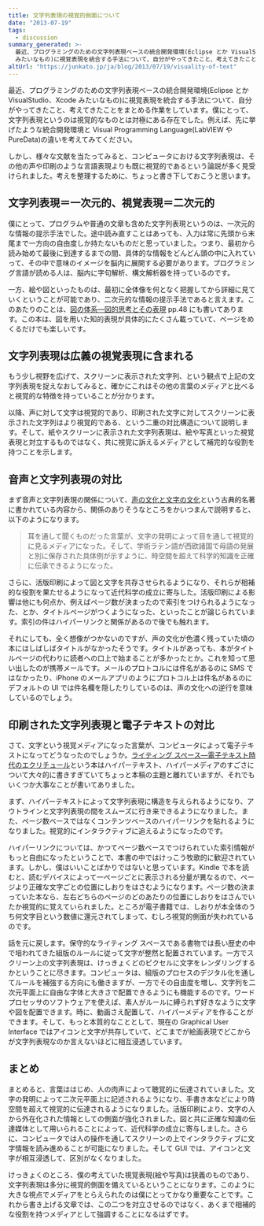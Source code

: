 ```yaml
---
title: 文字列表現の視覚的側面について
date: "2013-07-19"
tags:
  - discussion
summary_generated: >-
  最近、プログラミングのための文字列表現ベースの統合開発環境(Eclipse とか VisualStudio、Xcode
  みたいなもの)に視覚表現を統合する手法について、自分がやってきたこと、考えてきたことをまとめる作業をしています。僕にとって、文字列表現というのは視覚的なも...
altUrl: "https://junkato.jp/ja/blog/2013/07/19/visuality-of-text"
---
```


最近、プログラミングのための文字列表現ベースの統合開発環境(Eclipse とか VisualStudio、Xcode みたいなもの)に視覚表現を統合する手法について、自分がやってきたこと、考えてきたことをまとめる作業をしています。僕にとって、文字列表現というのは視覚的なものとは対極にある存在でした。例えば、先に挙げたような統合開発環境と Visual Programming Language(LabVIEW や PureData)の違いを考えてみてください。

しかし、様々な文献を当たってみると、コンピュータにおける文字列表現は、その他の声や印刷のような言語表現よりも既に視覚的であるという論説が多く見受けられました。考えを整理するために、ちょっと書き下しておこうと思います。

## 文字列表現＝一次元的、視覚表現＝二次元的

僕にとって、プログラムや普通の文章も含めた文字列表現というのは、一次元的な情報の提示手法でした。途中読み直すことはあっても、入力は常に先頭から末尾まで一方向の自由度しか持たないものだと思っていました。つまり、最初から読み始めて最後に到達するまでの間、具体的な情報をどんどん頭の中に入れていって、その中で意味のイメージを脳内に展開する必要があります。プログラミング言語が読める人は、脳内に字句解析、構文解析器を持っているのです。

一方、絵や図といったものは、最初に全体像を何となく把握してから詳細に見ていくということが可能であり、二次元的な情報の提示手法であると言えます。このあたりのことは、[図の体系―図的思考とその表現](http://www.amazon.co.jp/gp/product/4817160144/ref=as_li_ss_tl?ie=UTF8&camp=247&creative=7399&creativeASIN=4817160144&linkCode=as2&tag=dmjp07-22) pp.48 にも書いてあります。この本は、図を用いた知的表現が具体的にたくさん載っていて、ページをめくるだけでも楽しいです。

## 文字列表現は広義の視覚表現に含まれる

もう少し視野を広げて、スクリーンに表示された文字列、という観点で上記の文字列表現を捉えなおしてみると、確かにこれはその他の言葉のメディアと比べると視覚的な特徴を持っていることが分かります。

以降、声に対して文字は視覚的であり、印刷された文字に対してスクリーンに表示された文字列はより視覚的である、という二重の対比構造について説明します。そして、紙やスクリーンに表示された文字列表現は、絵や写真といった視覚表現と対立するものではなく、共に視覚に訴えるメディアとして補完的な役割を持つことを示します。

## 音声と文字列表現の対比

まず音声と文字列表現の関係について、[声の文化と文字の文化](http://www.amazon.co.jp/gp/product/4938661365/ref=as_li_ss_tl?ie=UTF8&camp=247&creative=7399&creativeASIN=4938661365&linkCode=as2&tag=dmjp07-22)という古典的名著に書かれている内容から、関係のありそうなところをかいつまんで説明すると、以下のようになります。

> 耳を通して聞くものだった言葉が、文字の発明によって目を通して視覚的に見るメディアになった。そして、学術ラテン語が西欧諸国で母語の発展と別に保存された具体例が示すように、時空間を超えて科学的知識を正確に伝承できるようになった。

さらに、活版印刷によって図と文字を共存させられるようになり、それらが相補的な役割を果たせるようになって近代科学の成立に寄与した。活版印刷による影響は他にも何点か、例えばページ数が決まったので索引をつけられるようになった、とか、タイトルページがつくようになった、といったことが論じられています。索引の件はハイパーリンクと関係があるので後でも触れます。

それにしても、全く想像がつかないのですが、声の文化が色濃く残っていた頃の本にはしばしばタイトルがなかったそうです。タイトルがあっても、本がタイトルページの代わりに読者への口上で始まることが多かったとか。これを知って思い出したのが携帯メールです。メールのプロトコルには件名があるのに SMS ではなかったり、iPhone のメールアプリのようにプロトコル上は件名があるのにデフォルトの UI では件名欄を隠したりしているのは、声の文化への逆行を意味しているのでしょう。

## 印刷された文字列表現と電子テキストの対比

さて、文字という視覚メディアになった言葉が、コンピュータによって電子テキストになってどうなったのでしょうか。[ライティング スペース―電子テキスト時代のエクリチュール](http://www.amazon.co.jp/gp/product/4782800878/ref=as_li_ss_tl?ie=UTF8&camp=247&creative=7399&creativeASIN=4782800878&linkCode=as2&tag=dmjp07-22)という本はハイパーテキスト、ハイパーメディアのすごさについて大々的に書きすぎていてちょっと本稿の主題と離れていますが、それでもいくつか大事なことが書いてありました。

まず、ハイパーテキストによって文字列表現に構造を与えられるようになり、アウトラインと文字列表現の間をスムーズに行き来できるようになりました。また、ページ数ベースではなくコンテンツベースのハイパーリンクを貼れるようになりました。視覚的にインタラクティブに追えるようになったのです。

ハイパーリンクについては、かつてページ数ベースでつけられていた索引情報がもっと自由になったということで、本書の中ではけっこう牧歌的に歓迎されています。しかし、僕はいいことばかりではないと思っています。Kindle で本を読むと、読むデバイスによって一ページごとに表示される分量が異なるので、ページより正確な文字ごとの位置にしおりをはさむようになります。ページ数の決まっていた本なら、左右どちらのページのどのあたりの位置にしおりをはさんでいたか視覚的に覚えていられました。ところが電子書籍では、しおりが本全体のうち何文字目という数値に還元されてしまって、むしろ視覚的側面が失われているのです。

話を元に戻します。保守的なライティング スペースである書物では長い歴史の中で培われてきた組版のルールに従って文字が整然と配置されています。一方でスクリーン上の文字列表現は、けっきょくどのピクセルに文字をレンダリングするかということに尽きます。コンピュータは、組版のプロセスのデジタル化を通してルールを補強する方向にも働きますが、一方でその自由度を増し、文字列を二次元平面上に自由な字体と大きさで配置できるようにも機能するのです。ワードプロセッサのソフトウェアを使えば、素人がルールに縛られず好きなように文字や図を配置できます。時に、動画さえ配置して、ハイパーメディアを作ることができます。そして、もっと本質的なこととして、現在の Graphical User Interface ではアイコンと文字が共存していて、どこまでが絵画表現でどこからが文字列表現なのか言えないほどに相互浸透しています。

## まとめ

まとめると、言葉ははじめ、人の肉声によって聴覚的に伝達されていました。文字の発明によって二次元平面上に記述されるようになり、手書き本などにより時空間を超えて視覚的に伝達されるようになりました。活版印刷により、文字の人から外在化された情報としての側面が強化されました。図と共に正確な知識の伝達媒体として用いられることによって、近代科学の成立に寄与しました。さらに、コンピュータでは人の操作を通してスクリーンの上でインタラクティブに文字情報を読み進めることが可能になりました。そして GUI では、アイコンと文字が相互浸透して、区別がなくなりました。

けっきょくのところ、僕の考えていた視覚表現(絵や写真)は狭義のものであり、文字列表現は多分に視覚的側面を備えているということになります。このように大きな視点でメディアをとらえられたのは僕にとってかなり重要なことです。これから書き上げる文章では、この二つを対立させるのではなく、あくまで相補的な役割を持つメディアとして強調することになるはずです。
